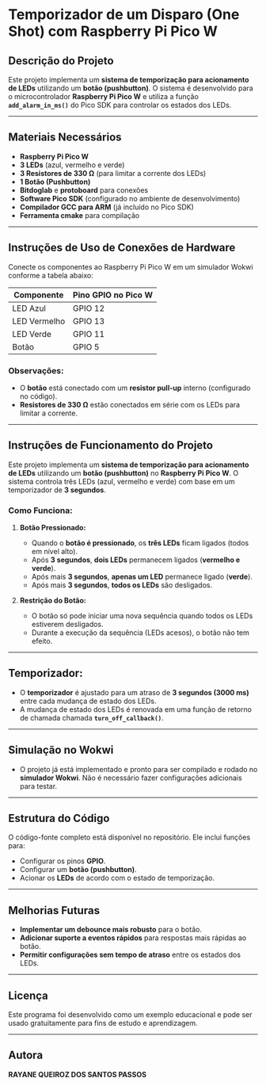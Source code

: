 # Temporizador de um Disparo (One Shot) com Raspberry Pi Pico W

## Descrição do Projeto

Este projeto implementa um **sistema de temporização para acionamento de LEDs** utilizando um **botão (pushbutton)**. O sistema é desenvolvido para o microcontrolador **Raspberry Pi Pico W** e utiliza a função **`add_alarm_in_ms()`** do Pico SDK para controlar os estados dos LEDs.

---

## Materiais Necessários

- **Raspberry Pi Pico W**
- **3 LEDs** (azul, vermelho e verde)
- **3 Resistores de 330 Ω** (para limitar a corrente dos LEDs)
- **1 Botão (Pushbutton)**
- **Bitdoglab** e **protoboard** para conexões
- **Software Pico SDK** (configurado no ambiente de desenvolvimento)
- **Compilador GCC para ARM** (já incluído no Pico SDK)
- **Ferramenta cmake** para compilação

---

## Instruções de Uso de Conexões de Hardware

Conecte os componentes ao Raspberry Pi Pico W em um simulador Wokwi conforme a tabela abaixo:

| Componente  | Pino GPIO no Pico W |
|-------------|---------------------|
| LED Azul    | GPIO 12             |
| LED Vermelho| GPIO 13             |
| LED Verde   | GPIO 11             |
| Botão       | GPIO 5              |

### Observações:

- O **botão** está conectado com um **resistor pull-up** interno (configurado no código).
- **Resistores de 330 Ω** estão conectados em série com os LEDs para limitar a corrente.

---

## Instruções de Funcionamento do Projeto

Este projeto implementa um **sistema de temporização para acionamento de LEDs** utilizando um **botão (pushbutton)** no **Raspberry Pi Pico W**. O sistema controla três LEDs (azul, vermelho e verde) com base em um temporizador de **3 segundos**.

### Como Funciona:

1. **Botão Pressionado:**
   - Quando o **botão é pressionado**, os **três LEDs** ficam ligados (todos em nível alto).
   - Após **3 segundos**, **dois LEDs** permanecem ligados (**vermelho e verde**).
   - Após mais **3 segundos**, **apenas um LED** permanece ligado (**verde**).
   - Após mais **3 segundos**, **todos os LEDs** são desligados.

2. **Restrição do Botão:**
   - O botão só pode iniciar uma nova sequência quando todos os LEDs estiverem desligados.
   - Durante a execução da sequência (LEDs acesos), o botão não tem efeito.

---

## Temporizador:

- O **temporizador** é ajustado para um atraso de **3 segundos (3000 ms)** entre cada mudança de estado dos LEDs.
- A mudança de estado dos LEDs é renovada em uma função de retorno de chamada chamada **`turn_off_callback()`**.

---

## Simulação no Wokwi

- O projeto já está implementado e pronto para ser compilado e rodado no **simulador Wokwi**. Não é necessário fazer configurações adicionais para testar.

---

## Estrutura do Código

O código-fonte completo está disponível no repositório. Ele inclui funções para:

- Configurar os pinos **GPIO**.
- Configurar um **botão (pushbutton)**.
- Acionar os **LEDs** de acordo com o estado de temporização.
  
---

## Melhorias Futuras

- **Implementar um debounce mais robusto** para o botão.
- **Adicionar suporte a eventos rápidos** para respostas mais rápidas ao botão.
- **Permitir configurações sem tempo de atraso** entre os estados dos LEDs.

---

## Licença

Este programa foi desenvolvido como um exemplo educacional e pode ser usado gratuitamente para fins de estudo e aprendizagem.

---

## Autora

**RAYANE QUEIROZ DOS SANTOS PASSOS**
